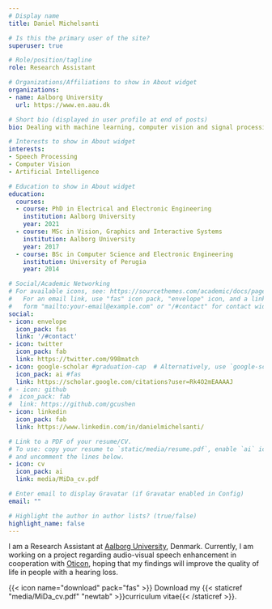 ```yaml
---
# Display name
title: Daniel Michelsanti

# Is this the primary user of the site?
superuser: true

# Role/position/tagline
role: Research Assistant

# Organizations/Affiliations to show in About widget
organizations:
- name: Aalborg University
  url: https://www.en.aau.dk

# Short bio (displayed in user profile at end of posts)
bio: Dealing with machine learning, computer vision and signal processing, while enjoying hygge in Denmark.

# Interests to show in About widget
interests:
- Speech Processing
- Computer Vision
- Artificial Intelligence

# Education to show in About widget
education:
  courses:
  - course: PhD in Electrical and Electronic Engineering
    institution: Aalborg University
    year: 2021
  - course: MSc in Vision, Graphics and Interactive Systems
    institution: Aalborg University
    year: 2017
  - course: BSc in Computer Science and Electronic Engineering
    institution: University of Perugia
    year: 2014

# Social/Academic Networking
# For available icons, see: https://sourcethemes.com/academic/docs/page-builder/#icons
#   For an email link, use "fas" icon pack, "envelope" icon, and a link in the
#   form "mailto:your-email@example.com" or "/#contact" for contact widget.
social:
- icon: envelope
  icon_pack: fas
  link: '/#contact'
- icon: twitter
  icon_pack: fab
  link: https://twitter.com/998match
- icon: google-scholar #graduation-cap  # Alternatively, use `google-scholar` icon from `ai` icon pack
  icon_pack: ai #fas
  link: https://scholar.google.com/citations?user=Rk4O2mEAAAAJ
# - icon: github
#  icon_pack: fab
#  link: https://github.com/gcushen
- icon: linkedin
  icon_pack: fab
  link: https://www.linkedin.com/in/danielmichelsanti/

# Link to a PDF of your resume/CV.
# To use: copy your resume to `static/media/resume.pdf`, enable `ai` icons in `params.toml`, 
# and uncomment the lines below.
- icon: cv
  icon_pack: ai
  link: media/MiDa_cv.pdf

# Enter email to display Gravatar (if Gravatar enabled in Config)
email: ""

# Highlight the author in author lists? (true/false)
highlight_name: false
---
```


I am a Research Assistant at [Aalborg University](https://www.en.aau.dk), Denmark. Currently, I am working on a project regarding audio-visual speech enhancement in cooperation with [Oticon](https://www.oticon.com), hoping that my findings will improve the quality of life in people with a hearing loss.

{{< icon name="download" pack="fas" >}} Download my {{< staticref "media/MiDa_cv.pdf" "newtab" >}}curriculum vitae{{< /staticref >}}.

